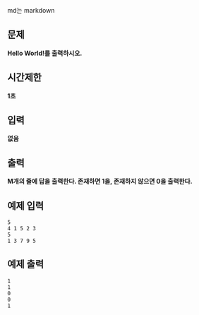 md는 markdown 

## 문제

**Hello World!를 출력하시오.**

## 시간제한

**1초**

## 입력

**없음**

## 출력

**M개의 줄에 답을 출력한다. 존재하면 1을, 존재하지 않으면 0을 출력한다.**

## 예제 입력

```
5
4 1 5 2 3
5
1 3 7 9 5
```

## 예제 출력

```
1
1
0
0
1

```

